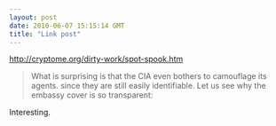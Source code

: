 ```yaml
---
layout: post
date: 2010-06-07 15:15:14 GMT
title: "Link post"
---
```

<http://cryptome.org/dirty-work/spot-spook.htm>

> What is surprising is that the CIA even bothers to camouflage its agents. since they are still easily identifiable. Let us see why the embassy cover is so transparent:

Interesting.